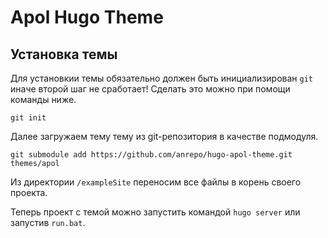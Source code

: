 # Apol Hugo Theme

## Установка темы

Для установкии темы обязательно должен быть инициализирован `git` иначе второй шаг не сработает! Сделать это можно при помощи команды ниже.

```
git init
```

Далее загружаем тему тему из git-репозитория в качестве подмодуля.

```
git submodule add https://github.com/anrepo/hugo-apol-theme.git themes/apol
```

Из директории `/exampleSite` переносим все файлы в корень своего проекта.

Теперь проект с темой можно запустить командой `hugo server` или запустив `run.bat`.
